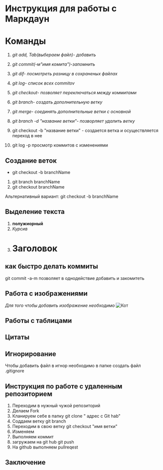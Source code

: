 # Инструкция для работы с Маркдаун

# Команды
1. *git add, Tab(выбераем файл)- добавить*

2. *git commit(-м"имя комита")-запомнить*
3. *git dif- посмотреть разницу в сохраненых файлах*

4. *git log- список всех commitov*
5. *git checkout- позволяет переключаться между коммитами*
6. *git branch- создать дополнительную ветку*
7.  *git merge- соединять дополнительные ветки с основной*
8. *git branch -d "название ветки"- позворляет удалить ветку*
9. git checkout -b "название ветки" - создается ветка и осуществляется переход в нее 
10. git log -p просмотр коммитов с изменениями


## Создание веток
* git checkout -b branchName
1. git branch branchName
2. git checkout branchName

Альтернативный вариант: git checkout -b branchName


## Выделение текста

1. **полужиорный**
2. *Курсив*
3. # Заголовок


## как быстро делать коммиты 

git commit -a-m позволяет в однодействие добавить и закомитеть 

## Работа с изображениями
*Для того чтобы добавить изображение необходимо*
![Кот](1.jpg)

## Работы с таблицами 

## Цитаты

## Игнорирование 

Чтобы добавить файл в игнор необходимо в папке создать файл .gitignore


## Инструкция по работе с удаленным репозиторием 

1. Переходим в нужный чужой репозиторий
2. Делаем Fork
3. Кланируем себе в папку git clone " адрес с Git hab"
4. Соддаем ветку git branch
4. Переходим в свою ветку git checkout "имя ветки"
5. Изменяем 
6. Выполняем коммит
7. загружаем на git hub git push
8. На github выполняем pullreqest

## Заключение 